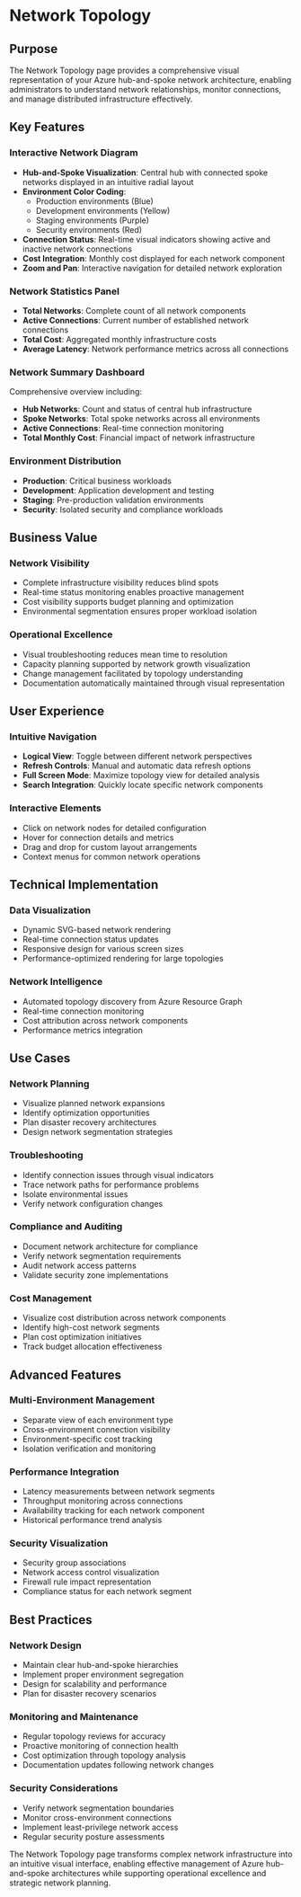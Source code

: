 # Network Topology

## Purpose
The Network Topology page provides a comprehensive visual representation of your Azure hub-and-spoke network architecture, enabling administrators to understand network relationships, monitor connections, and manage distributed infrastructure effectively.

## Key Features

### Interactive Network Diagram
- **Hub-and-Spoke Visualization**: Central hub with connected spoke networks displayed in an intuitive radial layout
- **Environment Color Coding**: 
  - Production environments (Blue)
  - Development environments (Yellow)
  - Staging environments (Purple)
  - Security environments (Red)
- **Connection Status**: Real-time visual indicators showing active and inactive network connections
- **Cost Integration**: Monthly cost displayed for each network component
- **Zoom and Pan**: Interactive navigation for detailed network exploration

### Network Statistics Panel
- **Total Networks**: Complete count of all network components
- **Active Connections**: Current number of established network connections
- **Total Cost**: Aggregated monthly infrastructure costs
- **Average Latency**: Network performance metrics across all connections

### Network Summary Dashboard
Comprehensive overview including:
- **Hub Networks**: Count and status of central hub infrastructure
- **Spoke Networks**: Total spoke networks across all environments
- **Active Connections**: Real-time connection monitoring
- **Total Monthly Cost**: Financial impact of network infrastructure

### Environment Distribution
- **Production**: Critical business workloads
- **Development**: Application development and testing
- **Staging**: Pre-production validation environments
- **Security**: Isolated security and compliance workloads

## Business Value

### Network Visibility
- Complete infrastructure visibility reduces blind spots
- Real-time status monitoring enables proactive management
- Cost visibility supports budget planning and optimization
- Environmental segmentation ensures proper workload isolation

### Operational Excellence
- Visual troubleshooting reduces mean time to resolution
- Capacity planning supported by network growth visualization
- Change management facilitated by topology understanding
- Documentation automatically maintained through visual representation

## User Experience

### Intuitive Navigation
- **Logical View**: Toggle between different network perspectives
- **Refresh Controls**: Manual and automatic data refresh options
- **Full Screen Mode**: Maximize topology view for detailed analysis
- **Search Integration**: Quickly locate specific network components

### Interactive Elements
- Click on network nodes for detailed configuration
- Hover for connection details and metrics
- Drag and drop for custom layout arrangements
- Context menus for common network operations

## Technical Implementation

### Data Visualization
- Dynamic SVG-based network rendering
- Real-time connection status updates
- Responsive design for various screen sizes
- Performance-optimized rendering for large topologies

### Network Intelligence
- Automated topology discovery from Azure Resource Graph
- Real-time connection monitoring
- Cost attribution across network components
- Performance metrics integration

## Use Cases

### Network Planning
- Visualize planned network expansions
- Identify optimization opportunities
- Plan disaster recovery architectures
- Design network segmentation strategies

### Troubleshooting
- Identify connection issues through visual indicators
- Trace network paths for performance problems
- Isolate environmental issues
- Verify network configuration changes

### Compliance and Auditing
- Document network architecture for compliance
- Verify network segmentation requirements
- Audit network access patterns
- Validate security zone implementations

### Cost Management
- Visualize cost distribution across network components
- Identify high-cost network segments
- Plan cost optimization initiatives
- Track budget allocation effectiveness

## Advanced Features

### Multi-Environment Management
- Separate view of each environment type
- Cross-environment connection visibility
- Environment-specific cost tracking
- Isolation verification and monitoring

### Performance Integration
- Latency measurements between network segments
- Throughput monitoring across connections
- Availability tracking for each network component
- Historical performance trend analysis

### Security Visualization
- Security group associations
- Network access control visualization
- Firewall rule impact representation
- Compliance status for each network segment

## Best Practices

### Network Design
- Maintain clear hub-and-spoke hierarchies
- Implement proper environment segregation
- Design for scalability and performance
- Plan for disaster recovery scenarios

### Monitoring and Maintenance
- Regular topology reviews for accuracy
- Proactive monitoring of connection health
- Cost optimization through topology analysis
- Documentation updates following network changes

### Security Considerations
- Verify network segmentation boundaries
- Monitor cross-environment connections
- Implement least-privilege network access
- Regular security posture assessments

The Network Topology page transforms complex network infrastructure into an intuitive visual interface, enabling effective management of Azure hub-and-spoke architectures while supporting operational excellence and strategic network planning.